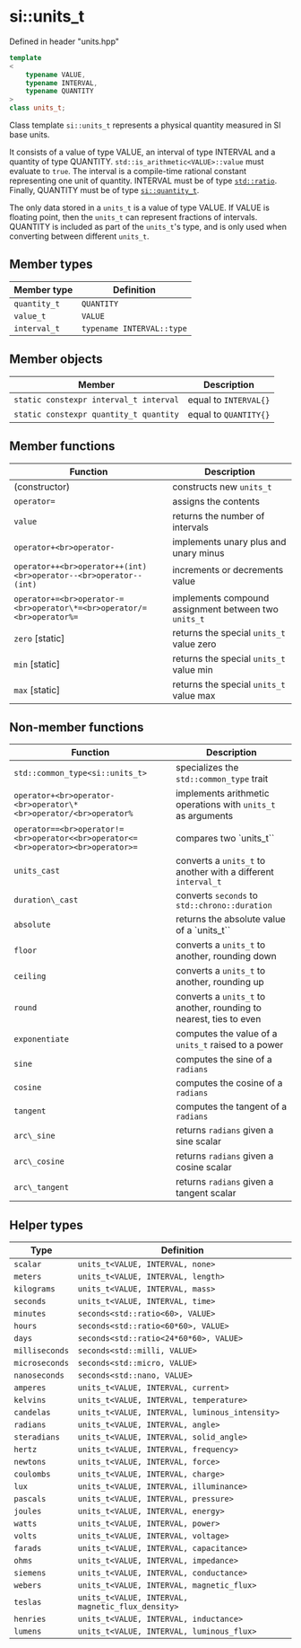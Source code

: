 # si::units_t
Defined in header "units.hpp"

```c++
template
<
	typename VALUE,
	typename INTERVAL,
	typename QUANTITY
>
class units_t;
```
Class template `si::units_t` represents a physical quantity measured in SI base units.

It consists of a value of type VALUE, an interval of type INTERVAL and a quantity of type QUANTITY. `std::is_arithmetic<VALUE>::value` must evaluate to `true`. The interval is a compile-time rational constant representing one unit of quantity. INTERVAL must be of type [`std::ratio`](http://en.cppreference.com/w/cpp/numeric/ratio/ratio). Finally, QUANTITY must be of type [`si::quantity_t`](quantity_t.md).
	
The only data stored in a `units_t` is a value of type VALUE. If VALUE is floating point, then the `units_t` can represent fractions of intervals. QUANTITY is included as part of the `units_t`'s type, and is only used when converting between different `units_t`.

## Member types
Member type | Definition
------------|-----------
`quantity_t` | `QUANTITY`
`value_t` | `VALUE`
`interval_t` | `typename INTERVAL::type`

## Member objects
Member | Description
----------------------------------------|-----------------------------------------------------
`static constexpr interval_t interval` | equal to `INTERVAL{}`
`static constexpr quantity_t quantity` | equal to `QUANTITY{}`

## Member functions
Function | Description
---------|------------
(constructor) | constructs new `units_t`
`operator=` | assigns the contents
`value` | returns the number of intervals
`operator+<br>operator-` | implements unary plus and unary minus
`operator++<br>operator++(int)<br>operator--<br>operator--(int)` | increments or decrements value
`operator+=<br>operator-=<br>operator\*=<br>operator/=<br>operator%=` | implements compound assignment between two `units_t`
`zero` \[static] | returns the special `units_t` value zero
`min` \[static] | returns the special `units_t` value min
`max` \[static] | returns the special `units_t` value max

## Non-member functions
Function | Description
---------|------------
`std::common_type<si::units_t>` | specializes the `std::common_type` trait
`operator+<br>operator-<br>operator\*<br>operator/<br>operator%` | implements arithmetic operations with `units_t` as arguments
`operator==<br>operator!=<br>operator<<br>operator<=<br>operator><br>operator>=` | compares two `units_t``
`units_cast` | converts a `units_t` to another with a different `interval_t`
`duration\_cast` | converts `seconds` to `std::chrono::duration`
`absolute` | returns the absolute value of a `units_t``
`floor` | converts a `units_t` to another, rounding down
`ceiling` | converts a `units_t` to another, rounding up
`round` | converts a `units_t` to another, rounding to nearest, ties to even
`exponentiate` | computes the value of a `units_t` raised to a power
`sine` | computes the sine of a `radians`
`cosine` | computes the cosine of a `radians`
`tangent` | computes the tangent of a `radians`
`arc\_sine` | returns `radians` given a sine scalar
`arc\_cosine` | returns `radians` given a cosine scalar
`arc\_tangent` | returns `radians` given a tangent scalar

## Helper types
Type | Definition
---------|------------
`scalar` | `units_t<VALUE, INTERVAL, none>`
`meters` | `units_t<VALUE, INTERVAL, length>`
`kilograms` | `units_t<VALUE, INTERVAL, mass>`
`seconds` | `units_t<VALUE, INTERVAL, time>`
`minutes` | `seconds<std::ratio<60>, VALUE>`
`hours` | `seconds<std::ratio<60*60>, VALUE>`
`days` | `seconds<std::ratio<24*60*60>, VALUE>`
`milliseconds` | `seconds<std::milli, VALUE>`
`microseconds` | `seconds<std::micro, VALUE>`
`nanoseconds` | `seconds<std::nano, VALUE>`
`amperes` | `units_t<VALUE, INTERVAL, current>`
`kelvins` | `units_t<VALUE, INTERVAL, temperature>`
`candelas` | `units_t<VALUE, INTERVAL, luminous_intensity>`
`radians` | `units_t<VALUE, INTERVAL, angle>`
`steradians` | `units_t<VALUE, INTERVAL, solid_angle>`
`hertz` | `units_t<VALUE, INTERVAL, frequency>`
`newtons` | `units_t<VALUE, INTERVAL, force>`
`coulombs` | `units_t<VALUE, INTERVAL, charge>`
`lux` | `units_t<VALUE, INTERVAL, illuminance>`
`pascals` | `units_t<VALUE, INTERVAL, pressure>`
`joules` | `units_t<VALUE, INTERVAL, energy>`
`watts` | `units_t<VALUE, INTERVAL, power>`
`volts` | `units_t<VALUE, INTERVAL, voltage>`
`farads` | `units_t<VALUE, INTERVAL, capacitance>`
`ohms` | `units_t<VALUE, INTERVAL, impedance>`
`siemens` | `units_t<VALUE, INTERVAL, conductance>`
`webers` | `units_t<VALUE, INTERVAL, magnetic_flux>`
`teslas` | `units_t<VALUE, INTERVAL, magnetic_flux_density>`
`henries` | `units_t<VALUE, INTERVAL, inductance>`
`lumens` | `units_t<VALUE, INTERVAL, luminous_flux>`
